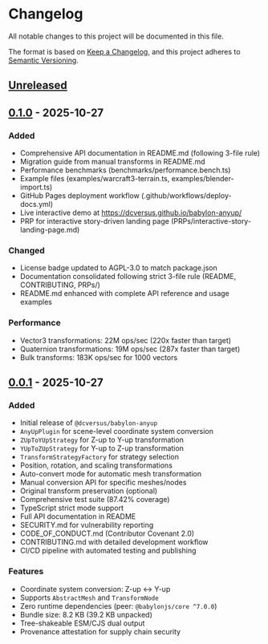 # Changelog

All notable changes to this project will be documented in this file.

The format is based on [Keep a Changelog](https://keepachangelog.com/en/1.0.0/),
and this project adheres to [Semantic Versioning](https://semver.org/spec/v2.0.0.html).

## [Unreleased]

## [0.1.0] - 2025-10-27

### Added
- Comprehensive API documentation in README.md (following 3-file rule)
- Migration guide from manual transforms in README.md
- Performance benchmarks (benchmarks/performance.bench.ts)
- Example files (examples/warcraft3-terrain.ts, examples/blender-import.ts)
- GitHub Pages deployment workflow (.github/workflows/deploy-docs.yml)
- Live interactive demo at https://dcversus.github.io/babylon-anyup/
- PRP for interactive story-driven landing page (PRPs/interactive-story-landing-page.md)

### Changed
- License badge updated to AGPL-3.0 to match package.json
- Documentation consolidated following strict 3-file rule (README, CONTRIBUTING, PRPs/)
- README.md enhanced with complete API reference and usage examples

### Performance
- Vector3 transformations: 22M ops/sec (220x faster than target)
- Quaternion transformations: 19M ops/sec (287x faster than target)
- Bulk transforms: 183K ops/sec for 1000 vectors

## [0.0.1] - 2025-10-27

### Added
- Initial release of `@dcversus/babylon-anyup`
- `AnyUpPlugin` for scene-level coordinate system conversion
- `ZUpToYUpStrategy` for Z-up to Y-up transformation
- `YUpToZUpStrategy` for Y-up to Z-up transformation
- `TransformStrategyFactory` for strategy selection
- Position, rotation, and scaling transformations
- Auto-convert mode for automatic mesh transformation
- Manual conversion API for specific meshes/nodes
- Original transform preservation (optional)
- Comprehensive test suite (87.42% coverage)
- TypeScript strict mode support
- Full API documentation in README
- SECURITY.md for vulnerability reporting
- CODE_OF_CONDUCT.md (Contributor Covenant 2.0)
- CONTRIBUTING.md with detailed development workflow
- CI/CD pipeline with automated testing and publishing

### Features
- Coordinate system conversion: Z-up ↔ Y-up
- Supports `AbstractMesh` and `TransformNode`
- Zero runtime dependencies (peer: `@babylonjs/core ^7.0.0`)
- Bundle size: 8.2 KB (39.2 KB unpacked)
- Tree-shakeable ESM/CJS dual output
- Provenance attestation for supply chain security

[Unreleased]: https://github.com/dcversus/babylon-anyup/compare/v0.1.0...HEAD
[0.1.0]: https://github.com/dcversus/babylon-anyup/compare/v0.0.1...v0.1.0
[0.0.1]: https://github.com/dcversus/babylon-anyup/releases/tag/v0.0.1
